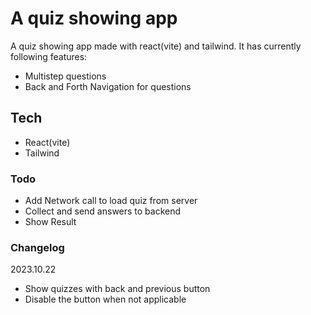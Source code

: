 # A quiz showing app

A quiz showing app made with react(vite) and tailwind. It has currently following features: 
 - Multistep questions
 - Back and Forth Navigation for questions

## Tech
- React(vite)
- Tailwind


### Todo 
- Add Network call to load quiz from server
- Collect and send answers to backend
- Show Result

### Changelog

2023.10.22
- Show quizzes with back and previous button
- Disable the button when not applicable

